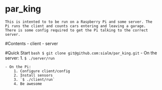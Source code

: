# par_king
    This is intented to to be run on a Raspberry Pi and some server. The Pi runs the client and counts cars entering and leaving a garage. There is some config required to get the Pi talking to the correct server.

#Contents
    - client
    - server

#Quick Start
    ``` bash
    $ git clone git@github.com:sialm/par_king.git
    ```
    - On the server:
        1. `$ ./server/run`

    - On the Pi:
        1. Configure client/config
        2. Install sensors
        3. `$ ./client/run`
        4. Be awesome

